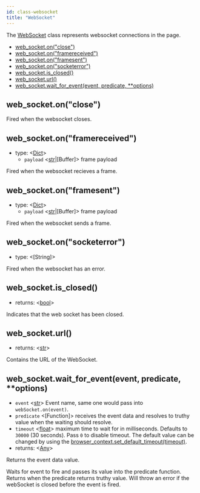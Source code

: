 ```yaml
---
id: class-websocket
title: "WebSocket"
---
```



The [WebSocket] class represents websocket connections in the page.


- [web_socket.on("close")](./api/class-websocket.md#websocketonclose)
- [web_socket.on("framereceived")](./api/class-websocket.md#websocketonframereceived)
- [web_socket.on("framesent")](./api/class-websocket.md#websocketonframesent)
- [web_socket.on("socketerror")](./api/class-websocket.md#websocketonsocketerror)
- [web_socket.is_closed()](./api/class-websocket.md#websocketisclosed)
- [web_socket.url()](./api/class-websocket.md#websocketurl)
- [web_socket.wait_for_event(event, predicate, **options)](./api/class-websocket.md#websocketwaitforeventevent-predicate-options)

## web_socket.on("close")

Fired when the websocket closes.

## web_socket.on("framereceived")
- type: <[Dict]>
  - `payload` <[str]|[Buffer]> frame payload

Fired when the websocket recieves a frame.

## web_socket.on("framesent")
- type: <[Dict]>
  - `payload` <[str]|[Buffer]> frame payload

Fired when the websocket sends a frame.

## web_socket.on("socketerror")
- type: <[String]>

Fired when the websocket has an error.

## web_socket.is_closed()
- returns: <[bool]>

Indicates that the web socket has been closed.

## web_socket.url()
- returns: <[str]>

Contains the URL of the WebSocket.

## web_socket.wait_for_event(event, predicate, **options)
- `event` <[str]> Event name, same one would pass into `webSocket.on(event)`.
- `predicate` <[Function]> receives the event data and resolves to truthy value when the waiting should resolve.
- `timeout` <[float]> maximum time to wait for in milliseconds. Defaults to `30000` (30 seconds). Pass `0` to disable timeout. The default value can be changed by using the [browser_context.set_default_timeout(timeout)](./api/class-browsercontext.md#browsercontextsetdefaulttimeouttimeout).
- returns: <[Any]>

Returns the event data value.

Waits for event to fire and passes its value into the predicate function. Returns when the predicate returns truthy value. Will throw an error if the webSocket is closed before the event is fired.

[Accessibility]: ./api/class-accessibility.md "Accessibility"
[Browser]: ./api/class-browser.md "Browser"
[BrowserContext]: ./api/class-browsercontext.md "BrowserContext"
[BrowserType]: ./api/class-browsertype.md "BrowserType"
[CDPSession]: ./api/class-cdpsession.md "CDPSession"
[ChromiumBrowserContext]: ./api/class-chromiumbrowsercontext.md "ChromiumBrowserContext"
[ConsoleMessage]: ./api/class-consolemessage.md "ConsoleMessage"
[Dialog]: ./api/class-dialog.md "Dialog"
[Download]: ./api/class-download.md "Download"
[ElementHandle]: ./api/class-elementhandle.md "ElementHandle"
[FileChooser]: ./api/class-filechooser.md "FileChooser"
[FirefoxBrowser]: ./api/class-firefoxbrowser.md "FirefoxBrowser"
[Frame]: ./api/class-frame.md "Frame"
[JSHandle]: ./api/class-jshandle.md "JSHandle"
[Keyboard]: ./api/class-keyboard.md "Keyboard"
[Mouse]: ./api/class-mouse.md "Mouse"
[Page]: ./api/class-page.md "Page"
[Playwright]: ./api/class-playwright.md "Playwright"
[Request]: ./api/class-request.md "Request"
[Response]: ./api/class-response.md "Response"
[Route]: ./api/class-route.md "Route"
[Selectors]: ./api/class-selectors.md "Selectors"
[TimeoutError]: ./api/class-timeouterror.md "TimeoutError"
[Touchscreen]: ./api/class-touchscreen.md "Touchscreen"
[Video]: ./api/class-video.md "Video"
[WebKitBrowser]: ./api/class-webkitbrowser.md "WebKitBrowser"
[WebSocket]: ./api/class-websocket.md "WebSocket"
[Worker]: ./api/class-worker.md "Worker"
[Element]: https://developer.mozilla.org/en-US/docs/Web/API/element "Element"
[Evaluation Argument]: ./core-concepts.md#evaluationargument "Evaluation Argument"
[Promise]: https://developer.mozilla.org/en-US/docs/Web/JavaScript/Reference/Global_Objects/Promise "Promise"
[iterator]: https://developer.mozilla.org/en-US/docs/Web/JavaScript/Reference/Iteration_protocols "Iterator"
[origin]: https://developer.mozilla.org/en-US/docs/Glossary/Origin "Origin"
[selector]: https://developer.mozilla.org/en-US/docs/Web/CSS/CSS_Selectors "selector"
[Serializable]: https://developer.mozilla.org/en-US/docs/Web/JavaScript/Reference/Global_Objects/JSON/stringify#Description "Serializable"
[UIEvent.detail]: https://developer.mozilla.org/en-US/docs/Web/API/UIEvent/detail "UIEvent.detail"
[UnixTime]: https://en.wikipedia.org/wiki/Unix_time "Unix Time"
[xpath]: https://developer.mozilla.org/en-US/docs/Web/XPath "xpath"

[Any]: https://docs.python.org/3/library/typing.html#typing.Any "Any"
[bool]: https://docs.python.org/3/library/stdtypes.html "bool"
[Callable]: https://docs.python.org/3/library/typing.html#typing.Callable "Callable"
[Dict]: https://docs.python.org/3/library/typing.html#typing.Dict "Dict"
[float]: https://docs.python.org/3/library/stdtypes.html#numeric-types-int-float-complex "float"
[int]: https://docs.python.org/3/library/stdtypes.html#numeric-types-int-float-complex "int"
[List]: https://docs.python.org/3/library/typing.html#typing.List "List"
[NoneType]: https://docs.python.org/3/library/constants.html#None "None"
[pathlib.Path]: https://realpython.com/python-pathlib/ "pathlib.Path"
[str]: https://docs.python.org/3/library/stdtypes.html#text-sequence-type-str "str"
[Union]: https://docs.python.org/3/library/typing.html#typing.Union "Union"